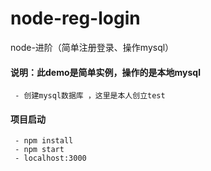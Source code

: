 # node-reg-login
node-进阶（简单注册登录、操作mysql）

#### 说明：此demo是简单实例，操作的是本地mysql

     - 创建mysql数据库 ，这里是本人创立test
#### 项目启动

     - npm install
     - npm start
     - localhost:3000
